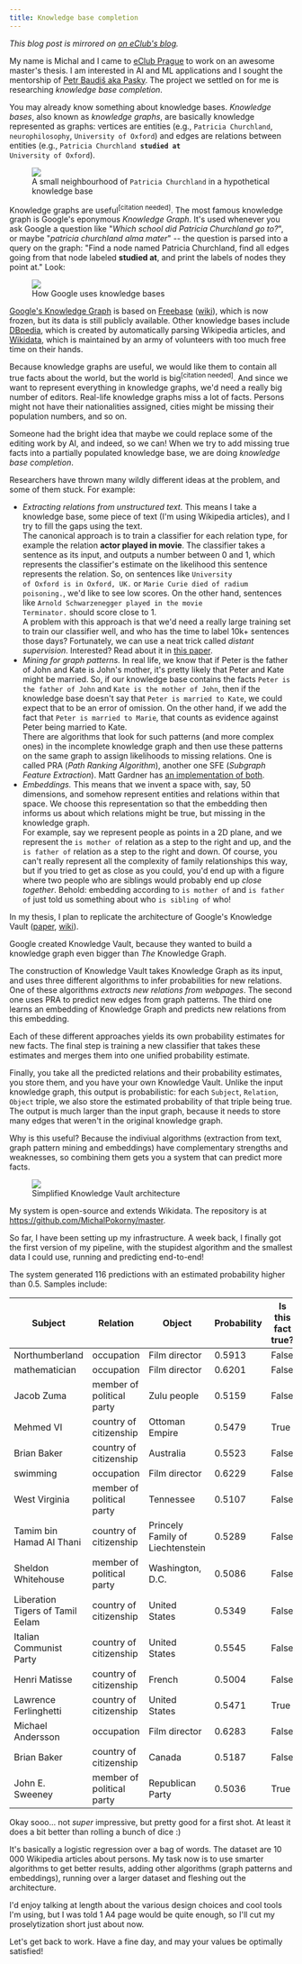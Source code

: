 ```yaml
---
title: Knowledge base completion
---
```


*This blog post is mirrored on [on eClub's
blog](https://eclubprague.com/blog/knowledge-base-completion/).*

My name is Michal and I came to [eClub Prague](https://eclubprague.com/) to work on an awesome master's thesis.
I am interested in AI and ML applications and I sought the mentorship of
[Petr Baudiš aka Pasky](http://pasky.or.cz/). The project we settled on for me is
researching *knowledge base completion*.

You may already know something about knowledge bases. *Knowledge bases*, also known as
*knowledge graphs*, are basically knowledge represented as graphs: vertices are
entities (e.g., <code>Patricia Churchland</code>, <code>neurophilosophy</code>,
<code>University of Oxford</code>) and edges are relations between
entities (e.g., <code>Patricia Churchland **studied at** University of
Oxford</code>).

<figure>
<img src="/static/2016-10-05-kg.png">
<div>A small neighbourhood of <code>Patricia Churchland</code> in a hypothetical
knowledge base</div>
</figure>

Knowledge graphs are useful<sup>[citation needed]</sup>.
The most famous knowledge graph is Google's eponymous *Knowledge Graph*.
It's used whenever you ask Google a question like "*Which school did Patricia
Churchland go to?*", or maybe "*patricia churchland alma mater*" -- the
question is parsed into a query on the graph: "Find a node named Patricia
Churchland, find all edges going from that node labeled **studied at**, and
print the labels of nodes they point at." Look:

<figure>
<img src="/static/2016-10-05-churchland.png">
<div>How Google uses knowledge bases</div>
</figure>

[Google's Knowledge Graph](https://en.wikipedia.org/wiki/Knowledge_Graph) is based on
[Freebase](https://developers.google.com/freebase/) ([wiki](https://en.wikipedia.org/wiki/Freebase)), which is now frozen,
but its data is still publicly available. Other knowledge bases include [DBpedia](http://wiki.dbpedia.org/),
which is created by automatically parsing Wikipedia articles, and [Wikidata](https://www.wikidata.org/wiki/Wikidata:Main_Page),
which is maintained by an army of volunteers with too much free time on their
hands.

Because knowledge graphs are useful, we would like them to contain all true
facts about the world, but the world is big<sup>[citation needed]</sup>.
And since we want to represent everything in knowledge graphs, we'd need
a really big number of editors.
Real-life knowledge graphs miss a lot of facts. Persons might not have their
nationalities assigned, cities might be missing their population numbers, and
so on.

Someone had the bright idea that maybe we could replace some of the editing
work by AI, and indeed, so we can! When we try to add missing true facts into
a partially populated knowledge base, we are doing *knowledge base completion*.

Researchers have thrown many wildly different ideas at the problem, and some of
them stuck. For example:

 * *Extracting relations from unstructured text.* This means I take a knowledge
   base, some piece of text (I'm using Wikipedia articles), and I try to
   fill the gaps using the text.
   <br>
   The canonical approach is to train a classifier for each relation type,
   for example the relation **actor played in movie**. The classifier
   takes a sentence as its input, and outputs a number between 0 and 1, which
   represents the classifier's estimate on the likelihood this sentence
   represents the relation. So, on sentences like <code>University of Oxford
   is in Oxford, UK.</code> or <code>Marie Curie died of radium poisoning.</code>,
   we'd like to see low scores. On the other hand, sentences like
   <code>Arnold Schwarzenegger played in the movie Terminator.</code>
   should score close to 1.
   <br>
   A problem with this approach is that we'd need a really large training set
   to train our classifier well, and who has the time to label 10k+ sentences
   those days? Fortunately, we can use a neat trick called *distant
   supervision*. Interested? Read about it in [this paper](https://web.stanford.edu/~jurafsky/mintz.pdf).
 * *Mining for graph patterns.* In real life, we know that if Peter is the
   father of John and Kate is John's mother, it's pretty likely that Peter and
   Kate might be married. So, if our knowledge base contains the facts
   <code>Peter is the father of John</code> and <code>Kate is the mother of
   John</code>, then if the knowledge base doesn't say that <code>Peter is
   married to Kate</code>, we could expect that to be an error of omission.
   On the other hand, if we add the fact that <code>Peter is married to
   Marie</code>, that counts as evidence against Peter being married to Kate.
   <br>
   There are algorithms that look for such patterns (and more complex ones)
   in the incomplete knowledge graph and then use these patterns on the same
   graph to assign likelihoods to missing relations.
   One is called PRA (*Path Ranking Algorithm*), another one SFE (*Subgraph
   Feature Extraction*). Matt Gardner has [an implementation of
   both](https://matt-gardner.github.io/pra/).
 * *Embeddings.* This means that we invent a space with, say, 50 dimensions,
   and somehow represent entities and relations within that space. We choose
   this representation so that the embedding then informs us about which
   relations might be true, but missing in the knowledge graph.
   <br>
   For example, say we represent people as points in a 2D plane, and we
   represent the <code>is mother of</code> relation as a step to the right and
   up, and the <code>is father of</code> relation as a step to the right and
   down. Of course, you can't really represent all the complexity of family
   relationships this way, but if you tried to get as close as you could,
   you'd end up with a figure where two people who are siblings would
   probably end up *close together*. Behold: embedding according to <code>is
   mother of</code> and <code>is father of</code> just told us something about
   who <code>is sibling of</code> who!

In my thesis, I plan to replicate the architecture of Google's Knowledge Vault
([paper](https://www.cs.ubc.ca/~murphyk/Papers/kv-kdd14.pdf), [wiki](https://en.wikipedia.org/wiki/Knowledge_Vault)).

Google created Knowledge Vault, because they wanted to build a knowledge graph
even bigger than *The* Knowledge Graph.

The construction of Knowledge Vault takes Knowledge Graph as its input, and
uses three different algorithms to infer probabilities for new relations.
One of these algorithms *extracts new relations from webpages*. The second one
uses PRA to predict new edges from graph patterns. The third one learns an
embedding of Knowledge Graph and predicts new relations from this embedding.

Each of these different approaches yields its own probability estimates
for new facts.
The final step is training a new classifier that takes these estimates and
merges them into one unified probability estimate.

Finally, you take all the predicted relations and their probability estimates,
you store them, and you have your own Knowledge Vault. Unlike the input
knowledge graph, this output is probabilistic: for each <code>Subject</code>,
<code>Relation</code>, <code>Object</code> triple, we also store the estimated
probability of that triple being true. The output is much larger than the input
graph, because it needs to store many edges that weren't in the original
knowledge graph.

Why is this useful? Because the indiviual algorithms (extraction from text,
graph pattern mining and embeddings) have complementary
strengths and weaknesses, so combining them gets you a system that can
predict more facts.

<figure>
<img src="/static/2016-10-05-knowledge-vault.png">
<div>Simplified Knowledge Vault architecture</div>
</figure>

My system is open-source and extends Wikidata. The repository
is at <https://github.com/MichalPokorny/master>.

So far, I have been setting up my infrastructure. A week back, I finally
got the first version of my pipeline, with the stupidest algorithm and
the smallest data I could use, running and predicting end-to-end!

The system generated 116 predictions with an estimated probability higher than
0.5. Samples include:

| Subject                          | Relation                  | Object           | Probability | Is this fact true? |
|----------------------------------|---------------------------|------------------|-------------|--------------------|
| Northumberland                   | occupation                | Film director    | 0.5913      | False              |
| mathematician                    | occupation                | Film director    | 0.6201      | False              |
| Jacob Zuma                       | member of political party | Zulu people      | 0.5159      | False              |
| Mehmed VI                        | country of citizenship    | Ottoman Empire   | 0.5479      | True               |
| Brian Baker                      | country of citizenship    | Australia        | 0.5523      | False              |
| swimming                         | occupation                | Film director    | 0.6229      | False <!-- ? -->   |
| West Virginia                    | member of political party | Tennessee        | 0.5107      | False <!-- ? -->   |
| Tamim bin Hamad Al Thani         | country of citizenship    | Princely Family of Liechtenstein | 0.5289 | False   |
| Sheldon Whitehouse               | member of political party | Washington, D.C. | 0.5086      | False              |
| Liberation Tigers of Tamil Eelam | country of citizenship    | United States    | 0.5349      | False <!-- ? -->   |
| Italian Communist Party          | country of citizenship    | United States    | 0.5545      | False <!-- ? -->   |
| Henri Matisse                    | country of citizenship    | French           | 0.5004      | False              |
| Lawrence Ferlinghetti            | country of citizenship    | United States    | 0.5471      | True               |
| Michael Andersson                | occupation                | Film director    | 0.6283      | False              |
| Brian Baker                      | country of citizenship    | Canada           | 0.5187      | False              |
| John E. Sweeney                  | member of political party | Republican Party | 0.5036      | True               |

</table>

Okay sooo... not *super* impressive, but pretty good for a first shot.
At least it does a bit better than rolling a bunch of dice :)

It's basically a logistic regression over a bag of words. The dataset
are 10 000 Wikipedia articles about persons.
My task now is to use smarter algorithms to get better results,
adding other algorithms (graph patterns and embeddings), running over
a larger dataset and fleshing out the architecture.

I'd enjoy talking at length about the various design choices and cool tools
I'm using, but I was told 1 A4 page would be quite enough, so I'll cut my
proselytization short just about now.

Let's get back to work.
Have a fine day, and may your values be optimally satisfied!
